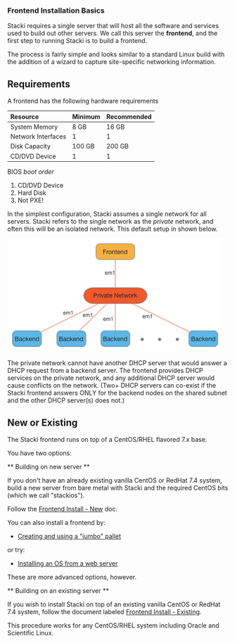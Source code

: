 ### Frontend Installation Basics

Stacki requires a single server that will host all
the software and services used to build out other servers. We
call this server the **frontend**, and the first step to running
Stacki is to build a frontend.

The process is fairly simple and looks similar to a standard Linux
build with the addition of a wizard to capture site-specific
networking information.

## Requirements

A frontend has the following hardware requirements

| Resource           | Minimum | Recommended |
|:-------------------|:--------|:------------|
| System Memory      | 8 GB    | 16 GB       |
| Network Interfaces | 1       | 1           |
| Disk Capacity      | 100 GB  | 200 GB      |
| CD/DVD Device      | 1       | 1           |

BIOS _boot order_

1. CD/DVD Device
2. Hard Disk
3. Not PXE!

In the simplest configuration, Stacki assumes a single network for all
servers. Stacki refers to the single network as the _private_ network,
and often this will be an isolated network.
This default setup in shown below.

![](images/cluster-architecture-network.png)  

The private network cannot have another DHCP server that would answer
a DHCP request from a backend server. The frontend provides DHCP
services on the private network, and any additional DHCP server
would cause conflicts on the network. (Two+ DHCP servers can co-exist if the Stacki frontend answers ONLY for the backend nodes on the shared subnet and the other DHCP server(s) does not.)

## New or Existing

The Stacki frontend runs on top of a CentOS/RHEL flavored 7.x base.  

You have two options:

** Building on new server **

  If you don't have an already existing vanilla CentOS or RedHat 7.4 system, build a new server from bare metal with Stacki and the required CentOS bits (which we call "stackios").

  Follow the [Frontend Install - New](Frontend-Install-New) doc.

  You can also install a frontend by:

  * [Creating and using a "jumbo" pallet](Create-Jumbo-Pallets)

or try:

  * [Installing an OS from a web server](Install-OS-Webserver)

These are more advanced options, however.

** Building on an existing server **

  If you wish to install Stacki on top of an existing vanilla CentOS or RedHat 7.4 system, follow the document labeled [Frontend Install - Existing](Frontend-Install-Existing).

This procedure works for any CentOS/RHEL system including Oracle and Scientific Linux.  
